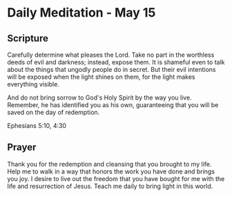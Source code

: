 # Daily Meditation - May 15

## Scripture

Carefully determine what pleases the Lord. Take no part in the worthless deeds
of evil and darkness; instead, expose them. It is shameful even to talk about
the things that ungodly people do in secret. But their evil intentions will be
exposed when the light shines on them, for the light makes everything visible. 

And do not bring sorrow to God's Holy Spirit by the way you live. Remember, he
has identified you as his own, guaranteeing that you will be saved on the day of
redemption. 

Ephesians 5:10, 4:30


## Prayer

Thank you for the redemption and cleansing that you brought to my life. Help 
me to walk in a way that honors the work you have done and brings you joy.
I desire to live out the freedom that you have bought for me with the life and
resurrection of Jesus.  Teach me daily to bring light in this world.

